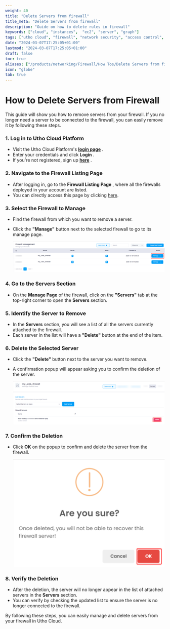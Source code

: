 ```yaml
---
weight: 40
title: "Delete Servers from firewall"
title_meta: "Delete Servers from firewall"
description: "Guide on how to delete rules in firewall"
keywords: ["cloud", "instances",  "ec2", "server", "graph"]
tags: ["utho cloud", "firewall", "network security", "access control", "cloud firewall"]
date: "2024-03-07T17:25:05+01:00"
lastmod: "2024-03-07T17:25:05+01:00"
draft: false
toc: true
aliases: ["/products/networking/Firewall/How Tos/Delete Servers from firewall"]
icon: "globe"
tab: true
---
```




# **How to Delete Servers from Firewall**

This guide will show you how to remove servers from your firewall. If you no longer need a server to be connected to the firewall, you can easily remove it by following these steps.

### **1. Log in to Utho Cloud Platform**

* Visit the Utho Cloud Platform's **[login page](https://console.utho.com/login "Login Page")** .
* Enter your credentials and click  **Login** .
* If you're not registered, sign up **[here](https://console.utho.com/signup)** .

### **2. Navigate to the Firewall Listing Page**

* After logging in, go to the  **Firewall Listing Page** , where all the firewalls deployed in your account are listed.
* You can directly access this page by clicking [here](https://console.utho.com/firewall "Firewall List Page").

### **3. Select the Firewall to Manage**

* Find the firewall from which you want to remove a server.
* Click the **"Manage"** button next to the selected firewall to go to its manage page.

  ![1744022117263](image/index/1744022117263.png)

### **4. Go to the Servers Section**

* On the **Manage Page** of the firewall, click on the **"Servers"** tab at the top-right corner to open the **Servers** section.

### **5. Identify the Server to Remove**

* In the **Servers** section, you will see a list of all the servers currently attached to the firewall.
* Each server in the list will have a **"Delete"** button at the end of the item.

### **6. Delete the Selected Server**

* Click the **"Delete"** button next to the server you want to remove.
* A confirmation popup will appear asking you to confirm the deletion of the server.

  ![1744022196590](image/index/1744022196590.png)

### **7. Confirm the Deletion**

* Click **OK** on the popup to confirm and delete the server from the firewall.

  ![1744022228616](image/index/1744022228616.png)

### **8. Verify the Deletion**

* After the deletion, the server will no longer appear in the list of attached servers in the **Servers** section.
* You can verify by checking the updated list to ensure the server is no longer connected to the firewall.

By following these steps, you can easily manage and delete servers from your firewall in Utho Cloud.
